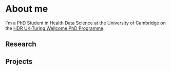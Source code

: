 
# About me 
I'm a PhD Student in Health Data Science at the University of Cambridge on the [HDR UK-Turing Wellcome PhD Programme](https://www.hdruk.ac.uk/careers-in-health-data-science/phd-programme/).
  
## Research 

## Projects 

